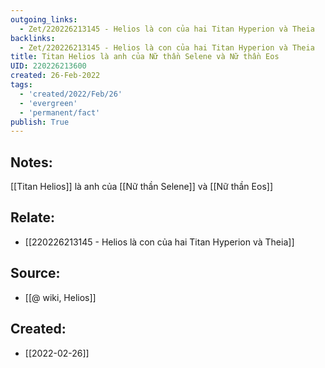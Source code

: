 ```yaml
---
outgoing_links:
  - Zet/220226213145 - Helios là con của hai Titan Hyperion và Theia
backlinks:
  - Zet/220226213145 - Helios là con của hai Titan Hyperion và Theia
title: Titan Helios là anh của Nữ thần Selene và Nữ thần Eos
UID: 220226213600
created: 26-Feb-2022
tags:
  - 'created/2022/Feb/26'
  - 'evergreen'
  - 'permanent/fact'
publish: True
---
```

## Notes:
[[Titan Helios]] là anh của [[Nữ thần Selene]] và [[Nữ thần Eos]]

## Relate:
- [[220226213145 - Helios là con của hai Titan Hyperion và Theia]]

## Source:
- [[@ wiki, Helios]]





## Created:
- [[2022-02-26]]
